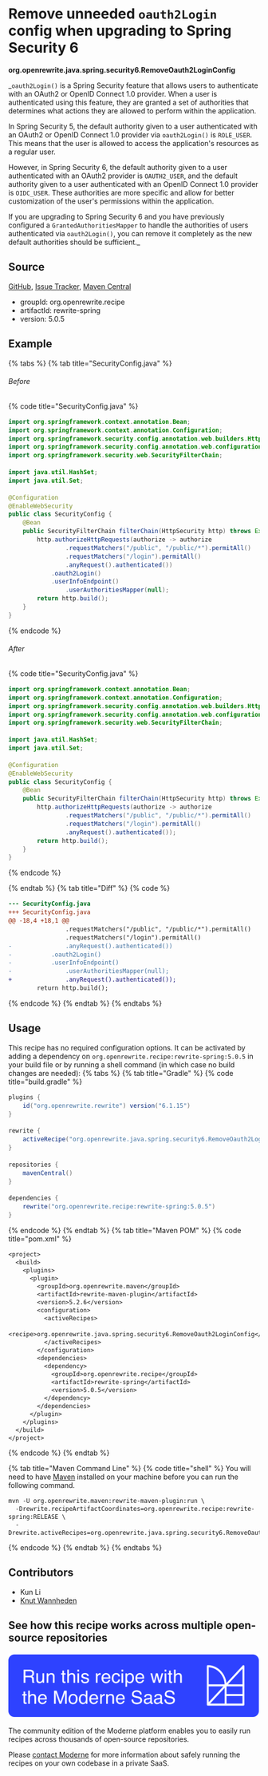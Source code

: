 # Remove unneeded `oauth2Login` config when upgrading to Spring Security 6

**org.openrewrite.java.spring.security6.RemoveOauth2LoginConfig**

_`oauth2Login()` is a Spring Security feature that allows users to authenticate with an OAuth2 or OpenID Connect 1.0 provider. When a user is authenticated using this feature, they are granted a set of authorities that determines what actions they are allowed to perform within the application.

In Spring Security 5, the default authority given to a user authenticated with an OAuth2 or OpenID Connect 1.0 provider via `oauth2Login()` is `ROLE_USER`. This means that the user is allowed to access the application's resources as a regular user.

However, in Spring Security 6, the default authority given to a user authenticated with an OAuth2 provider is `OAUTH2_USER`, and the default authority given to a user authenticated with an OpenID Connect 1.0 provider is `OIDC_USER`. These authorities are more specific and allow for better customization of the user's permissions within the application.

If you are upgrading to Spring Security 6 and you have previously configured a `GrantedAuthoritiesMapper` to handle the authorities of users authenticated via `oauth2Login()`, you can remove it completely as the new default authorities should be sufficient._

## Source

[GitHub](https://github.com/openrewrite/rewrite-spring/blob/main/src/main/java/org/openrewrite/java/spring/security6/RemoveOauth2LoginConfig.java), [Issue Tracker](https://github.com/openrewrite/rewrite-spring/issues), [Maven Central](https://central.sonatype.com/artifact/org.openrewrite.recipe/rewrite-spring/5.0.5/jar)

* groupId: org.openrewrite.recipe
* artifactId: rewrite-spring
* version: 5.0.5

## Example


{% tabs %}
{% tab title="SecurityConfig.java" %}

###### Before
{% code title="SecurityConfig.java" %}
```java
import org.springframework.context.annotation.Bean;
import org.springframework.context.annotation.Configuration;
import org.springframework.security.config.annotation.web.builders.HttpSecurity;
import org.springframework.security.config.annotation.web.configuration.EnableWebSecurity;
import org.springframework.security.web.SecurityFilterChain;

import java.util.HashSet;
import java.util.Set;

@Configuration
@EnableWebSecurity
public class SecurityConfig {
    @Bean
    public SecurityFilterChain filterChain(HttpSecurity http) throws Exception {
        http.authorizeHttpRequests(authorize -> authorize
                .requestMatchers("/public", "/public/*").permitAll()
                .requestMatchers("/login").permitAll()
                .anyRequest().authenticated())
            .oauth2Login()
            .userInfoEndpoint()
                .userAuthoritiesMapper(null);
        return http.build();
    }
}
```
{% endcode %}

###### After
{% code title="SecurityConfig.java" %}
```java
import org.springframework.context.annotation.Bean;
import org.springframework.context.annotation.Configuration;
import org.springframework.security.config.annotation.web.builders.HttpSecurity;
import org.springframework.security.config.annotation.web.configuration.EnableWebSecurity;
import org.springframework.security.web.SecurityFilterChain;

import java.util.HashSet;
import java.util.Set;

@Configuration
@EnableWebSecurity
public class SecurityConfig {
    @Bean
    public SecurityFilterChain filterChain(HttpSecurity http) throws Exception {
        http.authorizeHttpRequests(authorize -> authorize
                .requestMatchers("/public", "/public/*").permitAll()
                .requestMatchers("/login").permitAll()
                .anyRequest().authenticated());
        return http.build();
    }
}
```
{% endcode %}

{% endtab %}
{% tab title="Diff" %}
{% code %}
```diff
--- SecurityConfig.java
+++ SecurityConfig.java
@@ -18,4 +18,1 @@
                .requestMatchers("/public", "/public/*").permitAll()
                .requestMatchers("/login").permitAll()
-               .anyRequest().authenticated())
-           .oauth2Login()
-           .userInfoEndpoint()
-               .userAuthoritiesMapper(null);
+               .anyRequest().authenticated());
        return http.build();
```
{% endcode %}
{% endtab %}
{% endtabs %}


## Usage

This recipe has no required configuration options. It can be activated by adding a dependency on `org.openrewrite.recipe:rewrite-spring:5.0.5` in your build file or by running a shell command (in which case no build changes are needed): 
{% tabs %}
{% tab title="Gradle" %}
{% code title="build.gradle" %}
```groovy
plugins {
    id("org.openrewrite.rewrite") version("6.1.15")
}

rewrite {
    activeRecipe("org.openrewrite.java.spring.security6.RemoveOauth2LoginConfig")
}

repositories {
    mavenCentral()
}

dependencies {
    rewrite("org.openrewrite.recipe:rewrite-spring:5.0.5")
}
```
{% endcode %}
{% endtab %}
{% tab title="Maven POM" %}
{% code title="pom.xml" %}
```markup
<project>
  <build>
    <plugins>
      <plugin>
        <groupId>org.openrewrite.maven</groupId>
        <artifactId>rewrite-maven-plugin</artifactId>
        <version>5.2.6</version>
        <configuration>
          <activeRecipes>
            <recipe>org.openrewrite.java.spring.security6.RemoveOauth2LoginConfig</recipe>
          </activeRecipes>
        </configuration>
        <dependencies>
          <dependency>
            <groupId>org.openrewrite.recipe</groupId>
            <artifactId>rewrite-spring</artifactId>
            <version>5.0.5</version>
          </dependency>
        </dependencies>
      </plugin>
    </plugins>
  </build>
</project>
```
{% endcode %}
{% endtab %}

{% tab title="Maven Command Line" %}
{% code title="shell" %}
You will need to have [Maven](https://maven.apache.org/download.cgi) installed on your machine before you can run the following command.

```shell
mvn -U org.openrewrite.maven:rewrite-maven-plugin:run \
  -Drewrite.recipeArtifactCoordinates=org.openrewrite.recipe:rewrite-spring:RELEASE \
  -Drewrite.activeRecipes=org.openrewrite.java.spring.security6.RemoveOauth2LoginConfig
```
{% endcode %}
{% endtab %}
{% endtabs %}

## Contributors
* Kun Li
* [Knut Wannheden](mailto:knut@moderne.io)


## See how this recipe works across multiple open-source repositories

[![Moderne Link Image](/.gitbook/assets/ModerneRecipeButton.png)](https://app.moderne.io/recipes/org.openrewrite.java.spring.security6.RemoveOauth2LoginConfig)

The community edition of the Moderne platform enables you to easily run recipes across thousands of open-source repositories.

Please [contact Moderne](https://moderne.io/product) for more information about safely running the recipes on your own codebase in a private SaaS.

